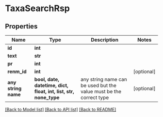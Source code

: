 # TaxaSearchRsp


## Properties
Name | Type | Description | Notes
------------ | ------------- | ------------- | -------------
**id** | **int** |  | 
**text** | **str** |  | 
**pr** | **int** |  | 
**renm_id** | **int** |  | [optional] 
**any string name** | **bool, date, datetime, dict, float, int, list, str, none_type** | any string name can be used but the value must be the correct type | [optional]

[[Back to Model list]](../README.md#documentation-for-models) [[Back to API list]](../README.md#documentation-for-api-endpoints) [[Back to README]](../README.md)


